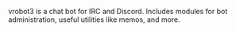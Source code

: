 vrobot3 is a chat bot for IRC and Discord.
Includes modules for bot administration, useful utilities like memos, and more.
